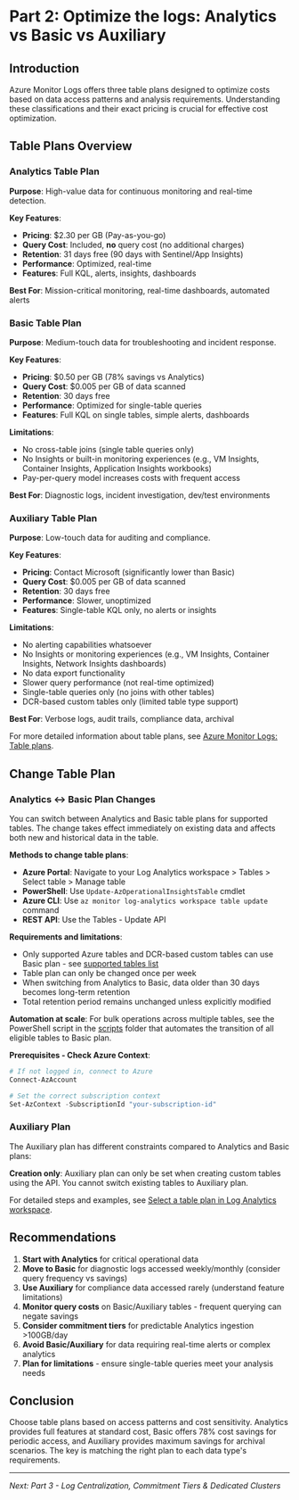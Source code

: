 # Part 2: Optimize the logs: Analytics vs Basic vs Auxiliary

## Introduction

Azure Monitor Logs offers three table plans designed to optimize costs based on data access patterns and analysis requirements. Understanding these classifications and their exact pricing is crucial for effective cost optimization.

## Table Plans Overview

### Analytics Table Plan
**Purpose**: High-value data for continuous monitoring and real-time detection.

**Key Features**:
- **Pricing**: $2.30 per GB (Pay-as-you-go)
- **Query Cost**: Included, **no** query cost (no additional charges)
- **Retention**: 31 days free (90 days with Sentinel/App Insights)
- **Performance**: Optimized, real-time
- **Features**: Full KQL, alerts, insights, dashboards

**Best For**: Mission-critical monitoring, real-time dashboards, automated alerts

### Basic Table Plan
**Purpose**: Medium-touch data for troubleshooting and incident response.

**Key Features**:
- **Pricing**: $0.50 per GB (78% savings vs Analytics)
- **Query Cost**: $0.005 per GB of data scanned
- **Retention**: 30 days free
- **Performance**: Optimized for single-table queries
- **Features**: Full KQL on single tables, simple alerts, dashboards

**Limitations**:
- No cross-table joins (single table queries only)
- No Insights or built-in monitoring experiences (e.g., VM Insights, Container Insights, Application Insights workbooks)
- Pay-per-query model increases costs with frequent access

**Best For**: Diagnostic logs, incident investigation, dev/test environments

### Auxiliary Table Plan
**Purpose**: Low-touch data for auditing and compliance.

**Key Features**:
- **Pricing**: Contact Microsoft (significantly lower than Basic)
- **Query Cost**: $0.005 per GB of data scanned
- **Retention**: 30 days free
- **Performance**: Slower, unoptimized
- **Features**: Single-table KQL only, no alerts or insights

**Limitations**:
- No alerting capabilities whatsoever
- No Insights or monitoring experiences (e.g., VM Insights, Container Insights, Network Insights dashboards)
- No data export functionality
- Slower query performance (not real-time optimized)
- Single-table queries only (no joins with other tables)
- DCR-based custom tables only (limited table type support)

**Best For**: Verbose logs, audit trails, compliance data, archival

For more detailed information about table plans, see [Azure Monitor Logs: Table plans](https://learn.microsoft.com/en-us/azure/azure-monitor/logs/data-platform-logs#table-plans).

## Change Table Plan

### Analytics ↔ Basic Plan Changes

You can switch between Analytics and Basic table plans for supported tables. The change takes effect immediately on existing data and affects both new and historical data in the table.

**Methods to change table plans**:
- **Azure Portal**: Navigate to your Log Analytics workspace > Tables > Select table > Manage table
- **PowerShell**: Use `Update-AzOperationalInsightsTable` cmdlet
- **Azure CLI**: Use `az monitor log-analytics workspace table update` command
- **REST API**: Use the Tables - Update API

**Requirements and limitations**:
- Only supported Azure tables and DCR-based custom tables can use Basic plan - see [supported tables list](https://learn.microsoft.com/en-us/azure/azure-monitor/logs/basic-logs-azure-tables)
- Table plan can only be changed once per week
- When switching from Analytics to Basic, data older than 30 days becomes long-term retention
- Total retention period remains unchanged unless explicitly modified

**Automation at scale**: For bulk operations across multiple tables, see the PowerShell script in the [scripts](./scripts/) folder that automates the transition of all eligible tables to Basic plan.

**Prerequisites - Check Azure Context**:
```powershell
# If not logged in, connect to Azure
Connect-AzAccount

# Set the correct subscription context
Set-AzContext -SubscriptionId "your-subscription-id"
```

### Auxiliary Plan

The Auxiliary plan has different constraints compared to Analytics and Basic plans:

**Creation only**: Auxiliary plan can only be set when creating custom tables using the API. You cannot switch existing tables to Auxiliary plan.

For detailed steps and examples, see [Select a table plan in Log Analytics workspace](https://learn.microsoft.com/en-us/azure/azure-monitor/logs/logs-table-plans?tabs=azure-powershell).

## Recommendations

1. **Start with Analytics** for critical operational data
2. **Move to Basic** for diagnostic logs accessed weekly/monthly (consider query frequency vs savings)
3. **Use Auxiliary** for compliance data accessed rarely (understand feature limitations)
4. **Monitor query costs** on Basic/Auxiliary tables - frequent querying can negate savings
5. **Consider commitment tiers** for predictable Analytics ingestion >100GB/day
6. **Avoid Basic/Auxiliary** for data requiring real-time alerts or complex analytics
7. **Plan for limitations** - ensure single-table queries meet your analysis needs

## Conclusion

Choose table plans based on access patterns and cost sensitivity. Analytics provides full features at standard cost, Basic offers 78% cost savings for periodic access, and Auxiliary provides maximum savings for archival scenarios. The key is matching the right plan to each data type's requirements.

---

*Next: Part 3 - Log Centralization, Commitment Tiers & Dedicated Clusters*
